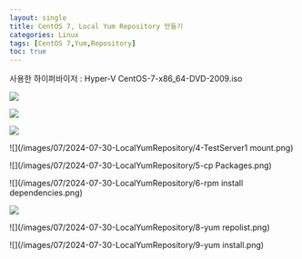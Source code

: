 ```yaml
---
layout: single
title: CentOS 7, Local Yum Repository 만들기
categories: Linux
tags: [CentOS 7,Yum,Repository]
toc: true
---
```

사용한 하이퍼바이저 : Hyper-V
CentOS-7-x86_64-DVD-2009.iso

![](/images/07/2024-07-30-LocalYumRepository/1-HyperV.png)

![](/images/07/2024-07-30-LocalYumRepository/2-ServerSetting.png)

![](/images/07/2024-07-30-LocalYumRepository/3-ServerSetting.png)

![](/images/07/2024-07-30-LocalYumRepository/4-TestServer1 mount.png)

![](/images/07/2024-07-30-LocalYumRepository/5-cp Packages.png)

![](/images/07/2024-07-30-LocalYumRepository/6-rpm install dependencies.png)

![](/images/07/2024-07-30-LocalYumRepository/7-createrepo.png)

![](/images/07/2024-07-30-LocalYumRepository/8-yum repolist.png)

![](/images/07/2024-07-30-LocalYumRepository/9-yum install.png)
